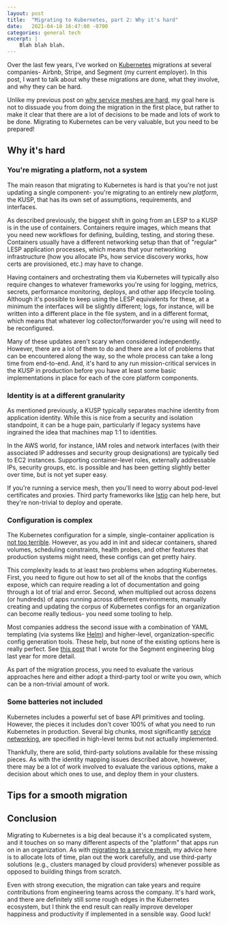 ```yaml
---
layout: post
title:  "Migrating to Kubernetes, part 2: Why it's hard"
date:   2021-04-18 16:47:00 -0700
categories: general tech
excerpt: |
    Blah blah blah.
---
```


Over the last few years, I've worked on
[Kubernetes](https://kubernetes.io/) migrations at several companies-
Airbnb, Stripe, and Segment (my current employer). In this post, I want to talk about why
these migrations are done, what they involve, and why they can be hard.

Unlike my previous post on [why service meshes are hard](/blog/service-meshes), my goal
here is not to dissuade you from doing the migration in the first place, but rather to
make it clear that there are a lot of decisions to be made and lots of work to be done.
Migrating to Kubernetes can be very valuable, but you need to be prepared!

## Why it's hard

### You're migrating a platform, not a system

The main reason that migrating to Kubernetes is hard is that you're not just updating a single
component- you're migrating to an entirely new *platform*, the KUSP, that
has its own set of assumptions, requirements, and interfaces.

As described previously, the biggest shift in going from an LESP to a KUSP is in the use of
containers. Containers require images, which means that you need new workflows for defining,
building, testing, and storing these. Containers usually have a different networking setup than
that of "regular" LESP application processes, which means that your networking infrastructure
(how you allocate IPs, how service discovery works, how certs are provisioned, etc.) may have to
change.

Having containers and orchestrating them via Kubernetes will typically also require changes to
whatever frameworks you're using for logging, metrics, secrets, performance monitoring, deploys,
and other app lifecycle tooling. Although it's possible to keep using the LESP
equivalents for these, at a minimum the interfaces will be slightly different; logs, for
instance, will be written into a different place in the file system, and in a different format,
which means that whatever log collector/forwarder you're using will need to be reconfigured.

Many of these updates aren't scary when considered independently. However, there are a lot of
them to do and there are a lot of problems that can be encountered along the way, so the whole
process can take a long time from end-to-end. And, it's hard to any run mission-critical services in
the KUSP in production before you have at least some basic implementations in place for each of the
core platform components.

### Identity is at a different granularity

As mentioned previously, a KUSP typically separates machine identity from application identity.
While this is nice from a security and isolation standpoint, it can be a huge pain, particularly
if legacy systems have ingrained the idea that machines map 1:1 to identities.

In the AWS world, for instance, IAM roles and network interfaces (with their associated IP
addresses and security group designations) are typically tied to EC2 instances. Supporting
container-level roles, externally addressable IPs, security groups, etc. is possible and has been
getting slightly better over time, but is not yet super easy.

If you're running a service mesh, then you'll need to worry about pod-level certificates
and proxies. Third party frameworks like [Istio](https://istio.io/) can help here, but
they're non-trivial to deploy and operate.

### Configuration is complex

The Kubernetes configuration for a simple, single-container application is
[not too terrible](https://kubernetes.io/docs/tasks/run-application/run-stateless-application-deployment/#creating-and-exploring-an-nginx-deployment).
However, as you add in init and sidecar containers, shared volumes, scheduling constraints,
health probes, and other features that production systems might need, these configs can get
pretty hairy.

This complexity leads to at least two problems when adopting Kubernetes. First, you need
to figure out how to set all of the knobs that the configs expose, which can require reading a
lot of documentation and going through a lot of trial and error. Second, when multiplied out across
dozens (or hundreds) of apps running across different environments, manually creating and updating
the corpus of Kubernetes configs for an organization can become really tedious- you need some
tooling to help.

Most companies address the second issue with a combination of YAML templating (via systems like
[Helm](https://helm.sh/)) and higher-level, organization-specific config generation tools. These
help, but none of the existing options here is really perfect. See
[this post](https://segment.com/blog/kubernetes-configuration/) that
I wrote for the Segment engineering blog last year for more detail.

As part of the migration process, you need to evaluate the various approaches here and either
adopt a third-party tool or write you own, which can be a non-trivial amount of work.

### Some batteries not included

Kubernetes includes a powerful set of base API primitives and tooling. However, the pieces it
includes don't cover 100% of what you need to run Kubernetes in production. Several big chunks,
most significantly
[service networking](https://kubernetes.io/docs/concepts/cluster-administration/networking/), are
specified in high-level terms but not actually implemented.

Thankfully, there are solid, third-party solutions available for these missing pieces. As with the
identity mapping issues described above, however, there may be a lot of work involved to
evaluate the various options, make a decision about which ones to use, and deploy them in your
clusters.

## Tips for a smooth migration

###

## Conclusion

Migrating to Kubernetes is a big deal because it's a complicated system, and it touches on so many
different aspects of the "platform" that apps run on in an organization. As with
[migrating to a service mesh](http://localhost:4000/blog/service-meshes), my advice here is to
allocate lots of time, plan out the work carefully, and use third-party solutions (e.g., clusters
managed by cloud providers) whenever possible as opposed to building things from scratch.

Even with strong execution, the migration can take years and require contributions from
engineering teams across the company. It's hard work, and there are definitely still some rough
edges in the Kubernetes ecosystem, but I think the end result can really improve developer
happiness and productivity if implemented in a sensible way. Good luck!
